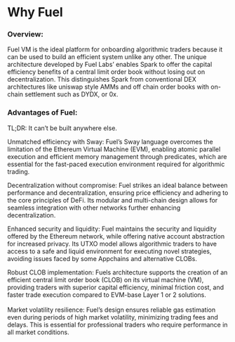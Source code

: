 # Why Fuel

### Overview:&#x20;

Fuel VM is the ideal platform for onboarding algorithmic traders because it can be used to build an efficient system unlike any other. The unique architecture developed by Fuel Labs’ enables Spark to offer the capital efficiency benefits of a central limit order book without losing out on decentralization. This distinguishes Spark from conventional DEX architectures like uniswap style AMMs and off chain order books with on-chain settlement such as DYDX, or 0x. &#x20;

### Advantages of Fuel:

TL;DR: It can’t be built anywhere else. &#x20;

Unmatched efficiency with Sway: Fuel’s Sway language overcomes the limitation of the Ethereum Virtual Machine (EVM), enabling atomic parallel execution and efficient memory management through predicates, which are essential for the fast-paced execution environment required for algorithmic trading.

Decentralization without compromise: Fuel strikes an ideal balance between performance and decentralization, ensuring price efficiency and adhering to the core principles of DeFi. Its modular and multi-chain design allows for seamless integration with other networks further enhancing decentralization.&#x20;

Enhanced security and liquidity: Fuel maintains the security and liquidity offered by the Ethereum network, while offering native account abstraction for increased privacy. Its UTXO model allows algorithmic traders to have access to a safe and liquid environment for executing novel strategies, avoiding issues faced by some Appchains and alternative CLOBs.&#x20;

Robust CLOB implementation: Fuels architecture supports the creation of an efficient central limit order book (CLOB) on its virtual machine (VM), providing traders with superior capital efficiency, minimal friction cost, and faster trade execution compared to EVM-base Layer 1 or 2 solutions.\
\
Market volatility resilience: Fuel’s design ensures reliable gas estimation even during periods of high market volatility, minimizing trading fees and delays. This is essential for professional traders who require performance in all market conditions.

